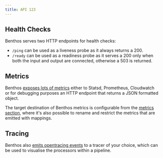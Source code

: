 ```yaml
---
title: API 123
---
```


## Health Checks

Benthos serves two HTTP endpoints for health checks:

- `/ping` can be used as a liveness probe as it always returns a 200.
- `/ready` can be used as a readiness probe as it serves a 200 only when both the input and output are connected, otherwise a 503 is returned.

## Metrics

Benthos [exposes lots of metrics][metrics.names] either to Statsd, Prometheus, Cloudwatch or for debugging purposes an HTTP endpoint that returns a JSON formatted object.

The target destination of Benthos metrics is configurable from the [metrics section][metrics.about], where it's also possible to rename and restrict the metrics that are emitted with mappings.

## Tracing

Benthos also [emits opentracing events][tracing.about] to a tracer of your choice, which can be used to visualise the processors within a pipeline.

[metrics.about]: /docs/components/metrics/about
[metrics.names]: /docs/components/metrics/about#metric_names
[tracing.about]: /docs/components/tracers/about
